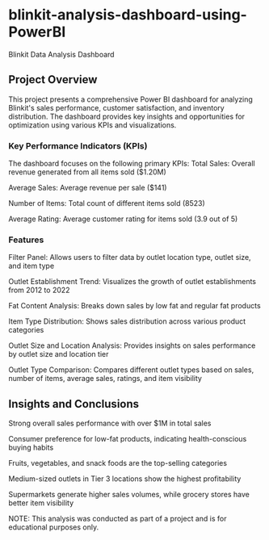 # blinkit-analysis-dashboard-using-PowerBI
Blinkit Data Analysis Dashboard
## Project Overview
This project presents a comprehensive Power BI dashboard for analyzing Blinkit's sales performance, customer satisfaction, and inventory distribution. The dashboard provides key insights and opportunities for optimization using various KPIs and visualizations.

### Key Performance Indicators (KPIs)
The dashboard focuses on the following primary KPIs:
Total Sales: Overall revenue generated from all items sold ($1.20M)

Average Sales: Average revenue per sale ($141)

Number of Items: Total count of different items sold (8523)

Average Rating: Average customer rating for items sold (3.9 out of 5)

### Features
Filter Panel: Allows users to filter data by outlet location type, outlet size, and item type

Outlet Establishment Trend: Visualizes the growth of outlet establishments from 2012 to 2022

Fat Content Analysis: Breaks down sales by low fat and regular fat products

Item Type Distribution: Shows sales distribution across various product categories

Outlet Size and Location Analysis: Provides insights on sales performance by outlet size and location tier

Outlet Type Comparison: Compares different outlet types based on sales, number of items, average sales, ratings, and item visibility

## Insights and Conclusions
Strong overall sales performance with over $1M in total sales

Consumer preference for low-fat products, indicating health-conscious buying habits

Fruits, vegetables, and snack foods are the top-selling categories

Medium-sized outlets in Tier 3 locations show the highest profitability

Supermarkets generate higher sales volumes, while grocery stores have better item visibility

NOTE: This analysis was conducted as part of a project and is for educational purposes only.
